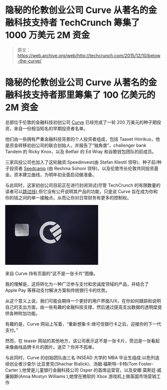 # 隐秘的伦敦创业公司 Curve 从著名的金融科技支持者 TechCrunch 筹集了 1000 万美元 2M 资金

> 原文：<https://web.archive.org/web/http://techcrunch.com/2015/12/10/below-the-curve/>

# 隐秘的伦敦创业公司 Curve 从著名的金融科技支持者那里筹集了 100 亿美元的 2M 资金

总部位于伦敦的金融科技初创公司 [Curve](https://web.archive.org/web/20230128093636/http://www.imaginecurve.com/) 已经完成了一轮 200 万美元的种子期投资，来自一份相当知名的早期投资者名单。

他们由一些拥有严重金融科技背景的个人投资者组成，包括 Taavet Hinrikus，他是资金转移初创公司的联合创始人，并报告了“独角兽”，challenger bank Tandem 的 Ricky Knox，以及 Betfair 的 Ed Wray 和谷歌钱包团队的前成员。

三家风投公司也加入了这轮融资:Speedinvest(由 Stefan Klestil 领导)、种子前/种子投资者 [Seedcamp](https://web.archive.org/web/20230128093636/https://techcrunch.com/2015/10/21/operation-seedcamp/) (由 Reshma Sohoni 领导)，以及伦敦市长伦敦共同投资基金。资本建立曲线，为明年初全面启动做准备。

与此同时，这家初创公司目前正在进行封闭测试(尽管 TechCrunch 的有限数量的读者可以[跳过线](https://web.archive.org/web/20230128093636/https://imaginecurve.typeform.com/to/SNYhWX)),但它没有公开说明其产品的功能，只是说 Curve 旨在成为你和你的钱之间的单一接触点，从而让你对日常财务有更多的控制权。

![Curve](img/60b44cb941e3c3641ff03b506a4acc9d.png)

来自 Curve 持有页面的“这不是一张卡片”图像。

我的理解是，这将转化为一种广泛参与支付和忠诚度领域的产品，并结合了 Apple Pay 等移动支付解决方案和传统银行卡的优势。

从这个意义上说，我们可能会期待一个更好的用户界面/UX，在你如何跟踪和说明自己的支出方面，由一些有趣的金融科技支撑，然后通过提高支出数据的透明度提供各种附加功能。

有趣的是，Curve 网站上写着，“重新想象卡:继可信银行卡之后，迎接你的下一代支付。”

然而，在 teaser 网站的其他地方，该公司表示这不是一张卡片，旁边是一张看起来像曲线品牌卡片的图片。迷茫？你并不孤单。

与此同时，Curve 的创始团队由三名 INSEAD 大学的 MBA 毕业生组成:以色列连续创业者沙查尔·比亚里克(Shachar Bialick)、汤姆·福斯特-卡特(Tom Foster-Carter ),他曾是儿童银行金融科技公司 Osper 的首席运营官，以及安娜·莫斯廷·威廉姆斯(Anna Mostyn Williams ),她曾在微软的 Xbox 游戏机上做英国市场营销工作